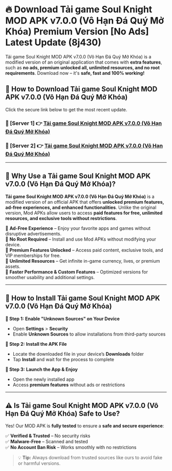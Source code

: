 # 🔥 Download Tải game Soul Knight MOD APK v7.0.0 (Vô Hạn Đá Quý Mở Khóa) Premium Version [No Ads] Latest Update (8j430) 

Tải game Soul Knight MOD APK v7.0.0 (Vô Hạn Đá Quý Mở Khóa) is a modified version of an original application that comes with **extra features**, such as **no ads, premium unlocked all, unlimited resources, and no root requirements**. Download now – it's **safe, fast and 100% working!**

## **📱 How to Download Tải game Soul Knight MOD APK v7.0.0 (Vô Hạn Đá Quý Mở Khóa)**  

Click the secure link below to get the most recent update.  

 ### **📌 [Server 1] 👉** [Tải game Soul Knight MOD APK v7.0.0 (Vô Hạn Đá Quý Mở Khóa)](https://apkcomod.com?title=Tải_game_Soul_Knight_MOD_APK_v7.0.0_(Vô_Hạn_Đá_Quý_Mở_Khóa))

 ### **📌 [Server 2] 👉** [Tải game Soul Knight MOD APK v7.0.0 (Vô Hạn Đá Quý Mở Khóa)](https://apkcomod.com?title=Tải_game_Soul_Knight_MOD_APK_v7.0.0_(Vô_Hạn_Đá_Quý_Mở_Khóa))

---

## **🤖 Why Use a Tải game Soul Knight MOD APK v7.0.0 (Vô Hạn Đá Quý Mở Khóa)?**  

**Tải game Soul Knight MOD APK v7.0.0 (Vô Hạn Đá Quý Mở Khóa)** is a modified version of an official APK that offers **unlocked premium features, ad-free experiences, and enhanced functionalities**. Unlike the original version, Mod APKs allow users to access **paid features for free, unlimited resources, and exclusive tools without restrictions**.

🔽 **Ad-Free Experience** – Enjoy your favorite apps and games without disruptive advertisements.  
🔽 **No Root Required** – Install and use Mod APKs without modifying your device.  
🔽 **Premium Features Unlocked** – Access paid content, exclusive tools, and VIP memberships for free.  
🔽 **Unlimited Resources** – Get infinite in-game currency, lives, or premium assets.  
🔽 **Faster Performance & Custom Features** – Optimized versions for smoother usability and additional settings.  

---

## **🚀 How to Install Tải game Soul Knight MOD APK v7.0.0 (Vô Hạn Đá Quý Mở Khóa)**  

**🔹 Step 1:** **Enable "Unknown Sources" on Your Device**  
- Open **Settings** > **Security**  
- Enable **Unknown Sources** to allow installations from third-party sources  

**🔹 Step 2:** **Install the APK File**  
- Locate the downloaded file in your device’s **Downloads** folder  
- Tap **Install** and wait for the process to complete  

**🔹 Step 3:** **Launch the App & Enjoy**  
- Open the newly installed app  
- Access **premium features** without ads or restrictions  

---

## **⚠️ Is Tải game Soul Knight MOD APK v7.0.0 (Vô Hạn Đá Quý Mở Khóa) Safe to Use?**  

Yes! Our MOD APK is **fully tested** to ensure a **safe and secure experience**:

✅ **Verified & Trusted** – No security risks  
✅ **Malware-Free** – Scanned and tested  
✅ **No Account Ban Risk** – Works smoothly with no restrictions  

> 💡 **Tip:** Always download from trusted sources like ours to avoid fake or harmful versions.
